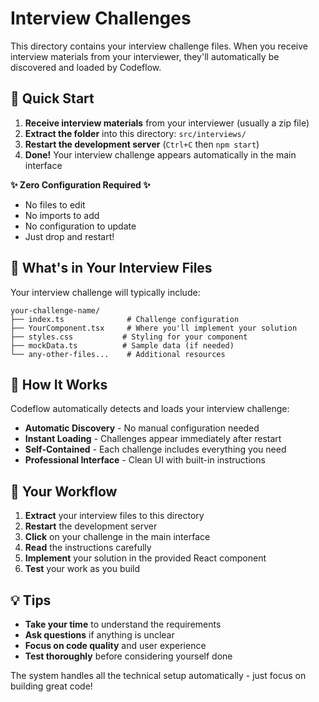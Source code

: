 # Interview Challenges

This directory contains your interview challenge files. When you receive interview materials from your interviewer, they'll automatically be discovered and loaded by Codeflow.

## 🚀 Quick Start

1. **Receive interview materials** from your interviewer (usually a zip file)
2. **Extract the folder** into this directory: `src/interviews/`
3. **Restart the development server** (`Ctrl+C` then `npm start`)
4. **Done!** Your interview challenge appears automatically in the main interface

**✨ Zero Configuration Required ✨**
- No files to edit
- No imports to add  
- No configuration to update
- Just drop and restart!

## 📁 What's in Your Interview Files

Your interview challenge will typically include:

```
your-challenge-name/
├── index.ts              # Challenge configuration
├── YourComponent.tsx     # Where you'll implement your solution
├── styles.css           # Styling for your component
├── mockData.ts          # Sample data (if needed)
└── any-other-files...    # Additional resources
```

## 🔧 How It Works

Codeflow automatically detects and loads your interview challenge:

- **Automatic Discovery** - No manual configuration needed
- **Instant Loading** - Challenges appear immediately after restart
- **Self-Contained** - Each challenge includes everything you need
- **Professional Interface** - Clean UI with built-in instructions

## 🎯 Your Workflow

1. **Extract** your interview files to this directory
2. **Restart** the development server
3. **Click** on your challenge in the main interface
4. **Read** the instructions carefully
5. **Implement** your solution in the provided React component
6. **Test** your work as you build

## 💡 Tips

- **Take your time** to understand the requirements
- **Ask questions** if anything is unclear
- **Focus on code quality** and user experience
- **Test thoroughly** before considering yourself done

The system handles all the technical setup automatically - just focus on building great code!